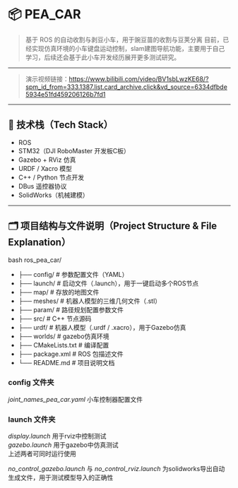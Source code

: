 # 📦 PEA_CAR

> 基于 ROS 的自动收割与剥豆小车，用于豌豆苗的收割与豆荚分离
> 目前，已经实现仿真环境的小车键盘运动控制，slam建图导航功能，主要用于自己学习，后续还会基于此小车开发经历展开更多测试研究。

--- 
> 演示视频链接：https://www.bilibili.com/video/BV1sbLwzKE68/?spm_id_from=333.1387.list.card_archive.click&vd_source=6334dfbde5934e51fd459206126b7fd1

---
## 🧠 技术栈（Tech Stack）

- ROS
- STM32（DJI RoboMaster 开发板C板）
- Gazebo + RViz 仿真
- URDF / Xacro 模型
- C++ / Python 节点开发
- DBus 遥控器协议
- SolidWorks（机械建模）

---

## 🗂️ 项目结构与文件说明（Project Structure & File Explanation）

bash
ros_pea_car/
- ├── config/                 # 参数配置文件（YAML）
- ├── launch/                 # 启动文件（.launch），用于一键启动多个ROS节点
- ├── map/                    # 存放的地图文件
- ├── meshes/                 # 机器人模型的三维几何文件（.stl）
- ├── param/                  # 路径规划配置参数文件
- ├── src/                    # C++ 节点源码
- ├── urdf/                   # 机器人模型（.urdf / .xacro），用于Gazebo仿真
- ├── worlds/                 # gazebo仿真环境
- ├── CMakeLists.txt          # 编译配置
- ├── package.xml             # ROS 包描述文件
- └── README.md               # 项目说明文档



### config 文件夹
*joint_names_pea_car.yaml* 小车控制器配置文件

### launch 文件夹  
*display.launch* 用于rviz中控制测试  
*gazebo.launch* 用于gazebo中仿真测试  
上述两者可同时运行使用  

*no_control_gazebo.launch* 与 *no_control_rviz.launch* 为solidworks导出自动生成文件，用于测试模型导入的正确性  

